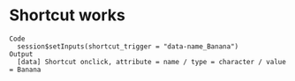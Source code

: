 # Shortcut works

    Code
      session$setInputs(shortcut_trigger = "data-name_Banana")
    Output
      [data] Shortcut onclick, attribute = name / type = character / value = Banana 

